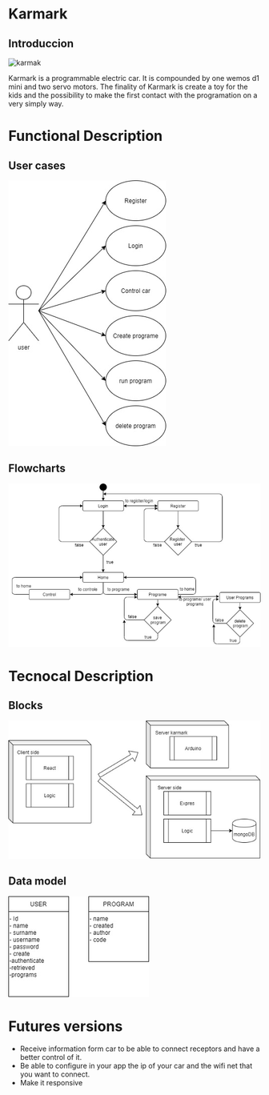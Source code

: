# Karmark

## Introduccion

![karmak](https://media.giphy.com/media/3ov9jWu7BuHufyLs7m/giphy.gif)

Karmark is a programmable electric car. 
It is compounded by one wemos d1 mini and two servo motors. The finality of Karmark is create a toy for the kids and the possibility to make the first contact with the programation on a very simply way.

# Functional Description

## User cases

![use case](./images/use-case.jpg)

## Flowcharts

![flowcharts](./images/flowcharts.jpg)

# Tecnocal Description

## Blocks

![blocks](./images/blocks01.jpg)

## Data model

![data model](./images/data-model.jpg)

# Futures versions

* Receive information form car to be able to connect receptors and have a better control of it.
* Be able to configure in your app the ip of your car and the wifi net that you want to connect.
* Make it responsive